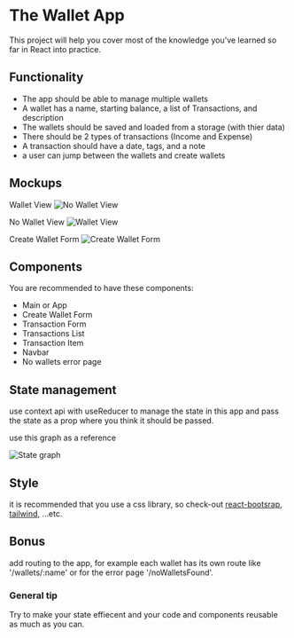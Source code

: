 # The Wallet App

This project will help you cover most of the knowledge you've learned so far in React into practice.

## Functionality

- The app should be able to manage multiple wallets
- A wallet has a name, starting balance, a list of Transactions, and description
- The wallets should be saved and loaded from a storage (with thier data)
- There should be 2 types of transactions (Income and Expense)
- A transaction should have a date, tags, and a note
- a user can jump between the wallets and create wallets

## Mockups

Wallet View
![No Wallet View](https://github.com/ReCoded-Org/iq-bootcamp-wallet-project-students/blob/master/mockups/no-wallet-view.jpg?raw=true)

No Wallet View
![Wallet View](https://github.com/ReCoded-Org/iq-bootcamp-wallet-project-students/blob/master/mockups/wallet-view.jpg?raw=true)

Create Wallet Form
![Create Wallet Form](https://github.com/ReCoded-Org/iq-bootcamp-wallet-project-students/blob/master/mockups/create-wallet-form.jpg?raw=true)

## Components

You are recommended to have these components:

- Main or App
- Create Wallet Form
- Transaction Form
- Transactions List
- Transaction Item
- Navbar
- No wallets error page

## State management

use context api with useReducer to manage the state in this app and pass the state as a prop where you think it should be passed.

use this graph as a reference

![State graph](https://i.ibb.co/wWYFPHK/image.png)

## Style

it is recommended that you use a css library, so check-out [react-bootsrap](https://react-bootstrap.netlify.app/), [tailwind](https://tailwindcss.com/), ...etc.

## Bonus

add routing to the app, for example each wallet has its own route like '/wallets/:name' or for the error page '/noWalletsFound'.

### General tip

Try to make your state effiecent and your code and components reusable as much as you can.
